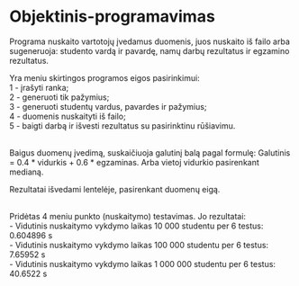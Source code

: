# Objektinis-programavimas

Programa nuskaito vartotojų įvedamus duomenis, juos nuskaito iš failo arba sugeneruoja: studento vardą ir pavardę, namų darbų rezultatus ir egzamino rezultatus.

Yra meniu skirtingos programos eigos pasirinkimui:  <br /> 1 - įrašyti ranka; <br /> 2 - generuoti tik pažymius; <br /> 3 - generuoti studentų vardus, pavardes ir pažymius; <br /> 4 - duomenis nuskaityti iš failo; <br /> 5 - baigti darbą ir išvesti rezultatus su pasirinktinu rūšiavimu. 

<br />
Baigus duomenų įvedimą, suskaičiuoja galutinį balą pagal formulę: Galutinis = 0.4 * vidurkis + 0.6 * egzaminas. Arba vietoj vidurkio pasirenkant medianą.

Rezultatai išvedami lentelėje, pasirenkant duomenų eigą.

<br />
Pridėtas 4 meniu punkto (nuskaitymo) testavimas. Jo rezultatai:
	<br /> - Vidutinis nuskaitymo vykdymo laikas 10 000 studentu per 6 testus: 0.604896 s
	<br /> - Vidutinis nuskaitymo vykdymo laikas 100 000 studentu per 6 testus: 7.65952 s
	<br /> - Vidutinis nuskaitymo vykdymo laikas 1 000 000 studentu per 6 testus: 40.6522 s
 
